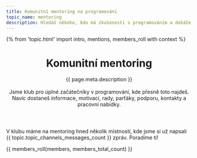 ```yaml
---
title: Komunitní mentoring na programování
topic_name: mentoring
description: Hledáš někoho, kdo má zkušenosti s programováním a dokáže ti poradit, když se na něčem při učení zasekneš? Někoho, kdo tématu rozumí a umí tě navést na správné postupy?
---
```

{% from 'topic.html' import intro, mentions, members_roll with context %}

<header class="intro">
  <h1 class="intro__title">Komunitní mentoring</h1>
  <p class="intro__lead">
    {{ page.meta.description }}
    <br><br>
    Jsme klub pro úplné začátečníky v programování, kde přesně toto najdeš. Navíc dostaneš informace, motivaci, rady, parťáky, podporu, kontakty a pracovní nabídky.
  </p>
</header>

<p class="mentions">
  V klubu máme na&nbsp;mentoring hned několik místností, kde jsme si už napsali {{ topic.topic_channels_messages_count }}&nbsp;zpráv. Poradíme&nbsp;ti!
</p>

{{ members_roll(members, members_total_count) }}

